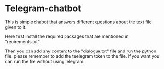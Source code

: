 # Telegram-chatbot
This is simple chabot that answers different questions about the text file given to it.

Here first install the required packages that are mentioned in "reuirements.txt".

Then you can add any content to the "dialogue.txt" file and run the python file.
please remember to add the teelegram token to the file.
If you want you can run the file without using telegram.
